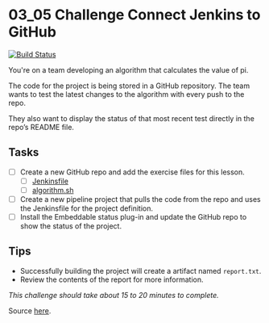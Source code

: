 # 03_05 Challenge Connect Jenkins to GitHub

[![Build Status](http://localhost:8080/buildStatus/icon?job=challenge-connect-to-github)](http://localhost:8080/job/challenge-connect-to-github/)

You're on a team developing an algorithm that calculates the value of pi.

The code for the project is being stored in a GitHub repository. The team wants to test the latest changes to the algorithm with every push to the repo.

They also want to display the status of that most recent test directly in the repo’s README file.

## Tasks
- [ ] Create a new GitHub repo and add the exercise files for this lesson.
  - [ ] [Jenkinsfile](./Jenkinsfile)
  - [ ] [algorithm.sh](./algorithm.sh)
- [ ] Create a new pipeline project that pulls the code from the repo and uses the Jenkinsfile for the project definition.
- [ ] Install the Embeddable status plug-in and update the GitHub repo to show the status of the project.

## Tips
- Successfully building the project will create a artifact named `report.txt`.
- Review the contents of the report for more information.

_*This challenge should take about 15 to 20 minutes to complete.*_

Source [here](https://github.com/LinkedInLearning/essential-jenkins-2468076/tree/main/Ch03/03_05-challenge-connect-jenkins-to-github).
